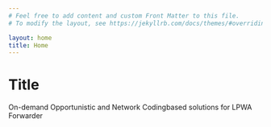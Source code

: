 ```yaml
---
# Feel free to add content and custom Front Matter to this file.
# To modify the layout, see https://jekyllrb.com/docs/themes/#overriding-theme-defaults

layout: home
title: Home
---
```

<h1>Title</h1> On-demand Opportunistic and Network Codingbased solutions for LPWA Forwarder